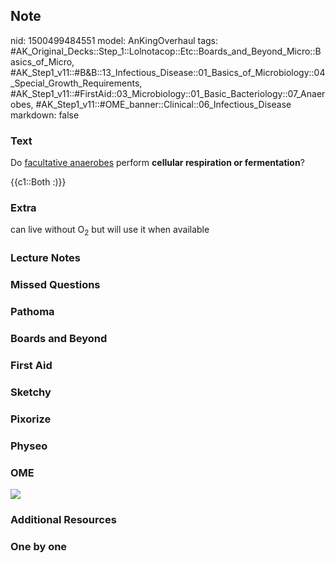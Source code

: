 ## Note
nid: 1500499484551
model: AnKingOverhaul
tags: #AK_Original_Decks::Step_1::Lolnotacop::Etc::Boards_and_Beyond_Micro::Basics_of_Micro, #AK_Step1_v11::#B&B::13_Infectious_Disease::01_Basics_of_Microbiology::04_Special_Growth_Requirements, #AK_Step1_v11::#FirstAid::03_Microbiology::01_Basic_Bacteriology::07_Anaerobes, #AK_Step1_v11::#OME_banner::Clinical::06_Infectious_Disease
markdown: false

### Text
Do <u>facultative anaerobes</u> perform <b>cellular respiration or
fermentation</b>?
<div>
  {{c1::Both :)}}
</div>

### Extra
can live without O<sub>2</sub> but will use it when available

### Lecture Notes


### Missed Questions


### Pathoma


### Boards and Beyond


### First Aid


### Sketchy


### Pixorize


### Physeo


### OME
<div class="ome-widget">
  <a href=
  "https://onlinemeded.org/spa/infectious-disease?ref=anki"><img src="_OME_AnkiFlashcards_Topic_6.png"></a>
</div>

### Additional Resources


### One by one

